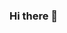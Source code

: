 ### Hi there 👋

<!--
**shafayetrahat/shafayetrahat** is a ✨ _special_ ✨ repository because its `README.md` (this file) appears on your GitHub profile.

Here are some ideas to get you started:

- 🔭 I’m currently working on Computational Biology
- 🌱 I’m currently learning GWAS study
- 👯 I’m looking to collaborate on PRS and MD simulation
- 🤔 I’m looking for help with Microbiome study
- 💬 Ask me about DNA sequencing
- 📫 How to reach me: 
- 😄 Pronouns: ...
- ⚡ Fun fact: ...
[![@shafayetrahat's Holopin board](https://holopin.me/shafayetrahat)](https://holopin.io/@shafayetrahat)
